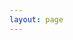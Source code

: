 ```yaml
---
layout: page
---
```

<script setup>
import {
  VPTeamPage,
  VPTeamPageTitle,
  VPTeamMembers,
  VPTeamPageSection
} from 'vitepress/theme'

const coreMembers = [ 
	{
		avatar: 'https://github.com/townwang.png',
		name: 'Townwang',
		title: 'Developer',
		links: [
		  { icon: 'github', link: 'https://github.com/townwang' },
		  { icon: 'twitter', link: 'https://twitter.com/townwang' }
		]
	}
  ]
const partners = [	
	{
		avatar: 'https://github.com/townwang.png',
		name: 'Townwang',
		title: 'Developer',
		links: [
		  { icon: 'github', link: 'https://github.com/townwang' },
		  { icon: 'twitter', link: 'https://twitter.com/townwang' }
		]
	}
	]
</script>

<VPTeamPage>
  <VPTeamPageTitle>
    <template #title>Our Team</template>
    <template #lead>...</template>
  </VPTeamPageTitle>
  <VPTeamMembers size="medium" :members="coreMembers" />
  <VPTeamPageSection>
    <template #title>Partners</template>
    <template #lead>...</template>
    <template #members>
      <VPTeamMembers size="small" :members="partners" />
    </template>
  </VPTeamPageSection>
</VPTeamPage>
